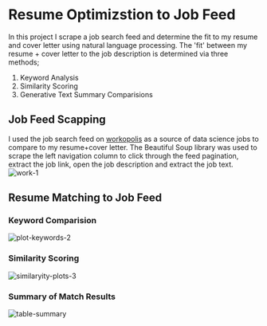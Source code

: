# Resume Optimizstion to Job Feed
In this project I scrape a job search feed and determine the fit to my resume and cover letter using natural language processing. The 'fit' between my resume + cover letter to the job description is determined via three methods;
1. Keyword Analysis
2. Similarity Scoring
3. Generative Text Summary Comparisions

## Job Feed Scapping
I used the job search feed on [workopolis](https://www.workopolis.com/jobsearch/find-jobs?ak=data%20science%20-intern%20-co-op&l=Toronto%2C%20ON&sr=10&t=-1&mip=%24110%2C000&jt=fulltime&job=hWy0ea16-UMEAUzyNlvXuBmpMoyLsq-eKQFOamD-I625DcsvfyJLaPoYr3hHTpYO) as a source of data science jobs to compare to my resume+cover letter. The Beautiful Soup library was used to scrape the left navigation column to click through the feed pagination, extract the job link, open the job description and extract the job text. 
![work-1](https://github.com/kconstable/resume-matching-to-job-rss-feed/assets/1649676/169417cc-9dab-47e0-81a6-513d770fdb17)


## Resume Matching to Job Feed
### Keyword Comparision
![plot-keywords-2](https://github.com/kconstable/resume-matching-to-job-rss-feed/assets/1649676/1449bba6-a6c0-4fe5-845b-6da89720c042)

### Similarity Scoring
![similaryity-plots-3](https://github.com/kconstable/resume-matching-to-job-rss-feed/assets/1649676/5beb0070-a8cb-44ea-8137-de582620be55)

### Summary of Match Results
![table-summary](https://github.com/kconstable/resume-matching-to-job-rss-feed/assets/1649676/6ec24502-ab0e-42b1-8d79-920d0c0309d1)
